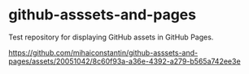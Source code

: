 # github-asssets-and-pages
Test repository for displaying GitHub assets in GitHub Pages.

https://github.com/mihaiconstantin/github-asssets-and-pages/assets/20051042/8c60f93a-a36e-4392-a279-b565a742ee3e
